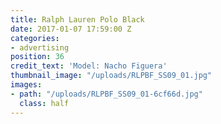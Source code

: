 ```yaml
---
title: Ralph Lauren Polo Black
date: 2017-01-07 17:59:00 Z
categories:
- advertising
position: 36
credit_text: 'Model: Nacho Figuera'
thumbnail_image: "/uploads/RLPBF_SS09_01.jpg"
images:
- path: "/uploads/RLPBF_SS09_01-6cf66d.jpg"
  class: half
---
```


